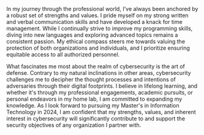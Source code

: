   In my journey through the professional world, I've always been anchored by a robust set of strengths and values. I pride myself on my strong written and verbal 
communication skills and have developed a knack for time management. While I continually strive to improve my programming skills, diving into new languages and exploring advanced topics remains a consistent passion. My ethical compass steers me towards valuing the protection of both organizations and individuals, and I prioritize ensuring equitable access to all authorized personnel. 

  What fascinates me most about the realm of cybersecurity is the art of defense. Contrary to my natural inclinations in other areas, cybersecurity challenges me to decipher the thought processes and intentions of adversaries through their digital footprints. I believe in lifelong learning, and whether it's through my professional engagements, academic pursuits, or personal endeavors in my home lab, I am committed to expanding my knowledge. As I look forward to pursuing my Master's in Information Technology in 2024, I am confident that my strengths, values, and inherent interest in cybersecurity will significantly contribute to and support the security objectives of any organization I partner with.
